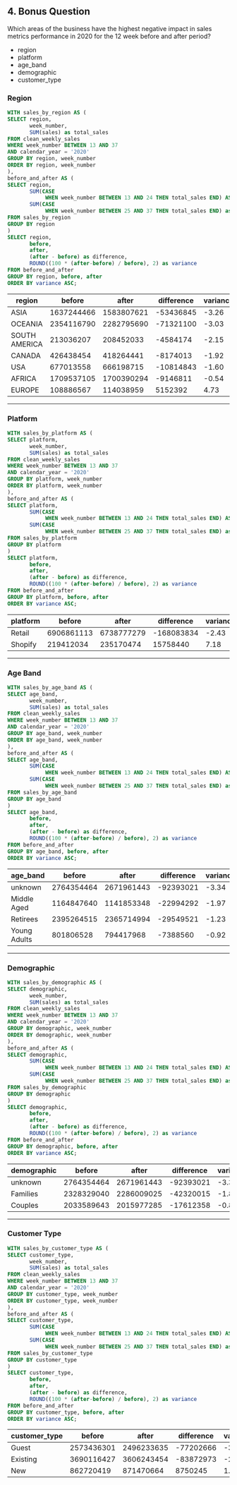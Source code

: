 ## 4. Bonus Question

Which areas of the business have the highest negative impact in sales metrics performance in 2020 for the 12 week before and after period?

* region
* platform
* age_band
* demographic
* customer_type

### Region
```sql
WITH sales_by_region AS (
SELECT region,
  	   week_number,
       SUM(sales) as total_sales
FROM clean_weekly_sales
WHERE week_number BETWEEN 13 AND 37
AND calendar_year = '2020'
GROUP BY region, week_number
ORDER BY region, week_number
),
before_and_after AS (
SELECT region,
  	   SUM(CASE 
           	WHEN week_number BETWEEN 13 AND 24 THEN total_sales END) AS before,
  	   SUM(CASE
           	WHEN week_number BETWEEN 25 AND 37 THEN total_sales END) as after
FROM sales_by_region
GROUP BY region
)
SELECT region,
	   before,
	   after,
       (after - before) as difference,
	   ROUND((100 * (after-before) / before), 2) as variance
FROM before_and_after
GROUP BY region, before, after
ORDER BY variance ASC;
```
| region        | before     | after      | difference | variance |
| ------------- | ---------- | ---------- | ---------- | -------- |
| ASIA          | 1637244466 | 1583807621 | -53436845  | -3.26    |
| OCEANIA       | 2354116790 | 2282795690 | -71321100  | -3.03    |
| SOUTH AMERICA | 213036207  | 208452033  | -4584174   | -2.15    |
| CANADA        | 426438454  | 418264441  | -8174013   | -1.92    |
| USA           | 677013558  | 666198715  | -10814843  | -1.60    |
| AFRICA        | 1709537105 | 1700390294 | -9146811   | -0.54    |
| EUROPE        | 108886567  | 114038959  | 5152392    | 4.73     |

---

### Platform
```sql
WITH sales_by_platform AS (
SELECT platform,
  	   week_number,
       SUM(sales) as total_sales
FROM clean_weekly_sales
WHERE week_number BETWEEN 13 AND 37
AND calendar_year = '2020'
GROUP BY platform, week_number
ORDER BY platform, week_number
),
before_and_after AS (
SELECT platform,
  	   SUM(CASE 
           	WHEN week_number BETWEEN 13 AND 24 THEN total_sales END) AS before,
  	   SUM(CASE
           	WHEN week_number BETWEEN 25 AND 37 THEN total_sales END) as after
FROM sales_by_platform
GROUP BY platform
)
SELECT platform,
	   before,
	   after,
       (after - before) as difference,
	   ROUND((100 * (after-before) / before), 2) as variance
FROM before_and_after
GROUP BY platform, before, after
ORDER BY variance ASC;
```
| platform | before     | after      | difference | variance |
| -------- | ---------- | ---------- | ---------- | -------- |
| Retail   | 6906861113 | 6738777279 | -168083834 | -2.43    |
| Shopify  | 219412034  | 235170474  | 15758440   | 7.18     |

---

### Age Band
```sql
WITH sales_by_age_band AS (
SELECT age_band,
  	   week_number,
       SUM(sales) as total_sales
FROM clean_weekly_sales
WHERE week_number BETWEEN 13 AND 37
AND calendar_year = '2020'
GROUP BY age_band, week_number
ORDER BY age_band, week_number
),
before_and_after AS (
SELECT age_band,
  	   SUM(CASE 
           	WHEN week_number BETWEEN 13 AND 24 THEN total_sales END) AS before,
  	   SUM(CASE
           	WHEN week_number BETWEEN 25 AND 37 THEN total_sales END) as after
FROM sales_by_age_band
GROUP BY age_band
)
SELECT age_band,
	   before,
	   after,
       (after - before) as difference,
	   ROUND((100 * (after-before) / before), 2) as variance
FROM before_and_after
GROUP BY age_band, before, after
ORDER BY variance ASC;
```
| age_band     | before     | after      | difference | variance |
| ------------ | ---------- | ---------- | ---------- | -------- |
| unknown      | 2764354464 | 2671961443 | -92393021  | -3.34    |
| Middle Aged  | 1164847640 | 1141853348 | -22994292  | -1.97    |
| Retirees     | 2395264515 | 2365714994 | -29549521  | -1.23    |
| Young Adults | 801806528  | 794417968  | -7388560   | -0.92    |

---

### Demographic
```sql
WITH sales_by_demographic AS (
SELECT demographic,
  	   week_number,
       SUM(sales) as total_sales
FROM clean_weekly_sales
WHERE week_number BETWEEN 13 AND 37
AND calendar_year = '2020'
GROUP BY demographic, week_number
ORDER BY demographic, week_number
),
before_and_after AS (
SELECT demographic,
  	   SUM(CASE 
           	WHEN week_number BETWEEN 13 AND 24 THEN total_sales END) AS before,
  	   SUM(CASE
           	WHEN week_number BETWEEN 25 AND 37 THEN total_sales END) as after
FROM sales_by_demographic
GROUP BY demographic
)
SELECT demographic,
	   before,
	   after,
       (after - before) as difference,
	   ROUND((100 * (after-before) / before), 2) as variance
FROM before_and_after
GROUP BY demographic, before, after
ORDER BY variance ASC;
```
| demographic | before     | after      | difference | variance |
| ----------- | ---------- | ---------- | ---------- | -------- |
| unknown     | 2764354464 | 2671961443 | -92393021  | -3.34    |
| Families    | 2328329040 | 2286009025 | -42320015  | -1.82    |
| Couples     | 2033589643 | 2015977285 | -17612358  | -0.87    |

---

### Customer Type
```sql
WITH sales_by_customer_type AS (
SELECT customer_type,
  	   week_number,
       SUM(sales) as total_sales
FROM clean_weekly_sales
WHERE week_number BETWEEN 13 AND 37
AND calendar_year = '2020'
GROUP BY customer_type, week_number
ORDER BY customer_type, week_number
),
before_and_after AS (
SELECT customer_type,
  	   SUM(CASE 
           	WHEN week_number BETWEEN 13 AND 24 THEN total_sales END) AS before,
  	   SUM(CASE
           	WHEN week_number BETWEEN 25 AND 37 THEN total_sales END) as after
FROM sales_by_customer_type
GROUP BY customer_type
)
SELECT customer_type,
	   before,
	   after,
       (after - before) as difference,
	   ROUND((100 * (after-before) / before), 2) as variance
FROM before_and_after
GROUP BY customer_type, before, after
ORDER BY variance ASC;
```
| customer_type | before     | after      | difference | variance |
| ------------- | ---------- | ---------- | ---------- | -------- |
| Guest         | 2573436301 | 2496233635 | -77202666  | -3.00    |
| Existing      | 3690116427 | 3606243454 | -83872973  | -2.27    |
| New           | 862720419  | 871470664  | 8750245    | 1.01     |
